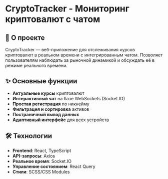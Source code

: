 # CryptoTracker - Мониторинг криптовалют с чатом


## 📌 О проекте

CryptoTracker — веб-приложение для отслеживания курсов криптовалют в реальном времени с интегрированным чатом. Позволяет пользователям наблюдать за рыночной динамикой и обсуждать её в режиме реального времени.

## ✨ Основные функции

- **Актуальные курсы** криптовалют
- **Интерактивный чат** на базе WebSockets (Socket.IO)
- **Простая регистрация** по никнейму
- **Фильтрация и сортировка** активов
- **Постраничный вывод данных**
- **Адаптивный интерфейс** для всех устройств

## 🛠 Технологии

- **Frontend**: React, TypeScript
- **API-запросы**: Axios
- **Реальное время**: Socket.IO
- **Управление состоянием**: React Query
- **Стили**: SCSS/CSS Modules
